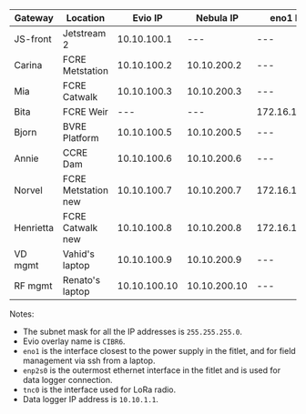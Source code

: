 Gateway | Location | Evio IP | Nebula IP | eno1 IP | enp2s0 IP | Laptop IP | tnc0 IP | 
| --- | --- | --- | --- | --- | --- | --- | --- |
JS-front | Jetstream 2 | 10.10.100.1 | --- | --- | --- | --- | --- |
Carina | FCRE Metstation | 10.10.100.2 | 10.10.200.2 | --- | 10.10.1.2 | --- | --- |
Mia | FCRE Catwalk | 10.10.100.3 | 10.10.200.3 | --- | 10.10.1.2 | --- | --- |
Bita | FCRE Weir | --- | --- | 172.16.100.1 | 192.168.1.5 | 172.16.100.2 | 10.10.101.2 |
Bjorn | BVRE Platform | 10.10.100.5 | 10.10.200.5 | --- | 10.10.1.2 | --- | --- |
Annie | CCRE Dam | 10.10.100.6 | 10.10.200.6 | --- | 10.10.1.2 | --- | --- |
Norvel | FCRE Metstation new | 10.10.100.7 | 10.10.200.7 | 172.16.100.1 | 10.10.1.2 | 172.16.100.2 | 10.10.101.1 |
Henrietta | FCRE Catwalk new | 10.10.100.8 | 10.10.200.8 | 172.16.100.1 | 10.10.1.2 | 172.16.100.2 | 10.10.101.3 |
VD mgmt | Vahid's laptop | 10.10.100.9 | 10.10.200.9 | --- | --- | --- | --- |
RF mgmt | Renato's laptop | 10.10.100.10 | 10.10.200.10 | --- | --- | --- | --- |

Notes:
* The subnet mask for all the IP addresses is `255.255.255.0`.
* Evio overlay name is `CIBR6`.
* `eno1` is the interface closest to the power supply in the fitlet, and for field management via ssh from a laptop.
* `enp2s0` is the outermost ethernet interface in the fitlet and is used for data logger connection.
* `tnc0` is the interface used for LoRa radio.
* Data logger IP address is `10.10.1.1`.